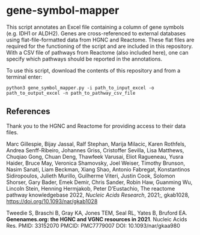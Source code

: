 # gene-symbol-mapper

This script annotates an Excel file containing a column of gene symbols (e.g. IDH1 or ALDH2). Genes are cross-referenced to external databases using flat-file-formatted data from HGNC and Reactome. These flat files are required for the functioning of the script and are included in this repository. With a CSV file of pathways from Reactome (also included here), one can specify which pathways should be reported in the annotations.

To use this script, download the contents of this repository and from a terminal enter:

`python3 gene_symbol_mapper.py -i path_to_input_excel -o path_to_output_excel -n path_to_pathway_csv_file`

## References

Thank you to the HGNC and Reactome for providing access to their data files.

Marc Gillespie, Bijay Jassal, Ralf Stephan, Marija Milacic, Karen Rothfels, Andrea Senff-Ribeiro, Johannes Griss, Cristoffer Sevilla, Lisa Matthews, Chuqiao Gong, Chuan Deng, Thawfeek Varusai, Eliot Ragueneau, Yusra Haider, Bruce May, Veronica Shamovsky, Joel Weiser, Timothy Brunson, Nasim Sanati, Liam Beckman, Xiang Shao, Antonio Fabregat, Konstantinos Sidiropoulos, Julieth Murillo, Guilherme Viteri, Justin Cook, Solomon Shorser, Gary Bader, Emek Demir, Chris Sander, Robin Haw, Guanming Wu, Lincoln Stein, Henning Hermjakob, Peter D’Eustachio, The reactome pathway knowledgebase 2022, *Nucleic Acids Research*, 2021;, gkab1028, https://doi.org/10.1093/nar/gkab1028

Tweedie S, Braschi B, Gray KA, Jones TEM, Seal RL, Yates B, Bruford EA. **Genenames.org: the HGNC and VGNC resources in 2021**. Nucleic Acids Res. PMID: 33152070 PMCID: PMC7779007 DOI: 10.1093/nar/gkaa980
